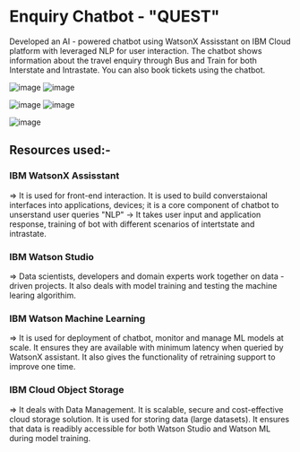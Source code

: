 # Enquiry Chatbot - "QUEST"
Developed an AI - powered chatbot using WatsonX Assisstant on IBM Cloud platform with leveraged NLP for user interaction. The chatbot shows information about the travel enquiry through Bus and Train for both Interstate and Intrastate. You can also book tickets using the chatbot.

![image](https://github.com/user-attachments/assets/5ae3d14b-a3ee-492b-8281-4d36d7e9f604)  ![image](https://github.com/user-attachments/assets/6a0a1577-b0c5-4a11-b388-25941c73080b)

![image](https://github.com/user-attachments/assets/9e816f16-b2a6-4d41-b2e8-5039743ac8b9)  ![image](https://github.com/user-attachments/assets/5ff84d17-3a88-474e-8411-ef700d4ca8f8)

![image](https://github.com/user-attachments/assets/15b8a310-9f88-4ed4-99c3-a756ec41566d)

## Resources used:-

### IBM WatsonX Assisstant 
=> It is used for front-end interaction. It is used to build converstaional interfaces into applications, devices; it is a core component of chatbot to unserstand user queries
"NLP" -> It takes user input and application response, training of bot with different scenarios of intertstate and intrastate.

### IBM Watson Studio
=> Data scientists, developers and domain experts work together on data - driven projects. It also deals with model training and testing the machine learing algorithim.

### IBM Watson Machine Learning
=> It is used for deployment of chatbot, monitor and manage ML models at scale. It ensures they are available with minimum latency when queried by WatsonX assistant. It also gives the functionality of retraining support to improve one time.

### IBM Cloud Object Storage
=> It deals with Data Management. It is scalable, secure and cost-effective cloud storage solution. It is used for storing data (large datasets). It ensures that data is readibly accessible for both Watson Studio and Watson ML during model training.
